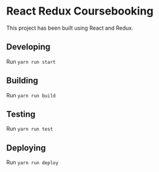 # React Redux Coursebooking

This project has been built using React and Redux.

## Developing
Run `yarn run start`

## Building
Run `yarn run build`

## Testing
Run `yarn run test`

## Deploying
Run `yarn run deploy`
